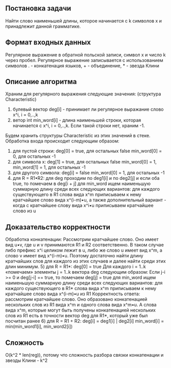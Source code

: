 ## Постановка задачи
Найти слово наименьшей длины, которое начинается с k символов x и принадлежит данной грамматике.

## Формат входных данных 
Регулярное выражение в обратной польской записи, символ x и число k через пробел. Регулярное выражение записывается с использованием символов . - конкатенация языков, + - объединение, * - звезда Клини

## Описание алгоритма
Храним для регулярного выражения следующие значения: (структура Characteristic)
1) булевый вектор deg[i] - принимает ли регулярное выражание слово x^i, i = 0,..,k
2) ветор int min_word[i] - длина наименьшей строки, которая начинается с x^i, i = 0,..,k. Если такой строки нет, храним -1.

Будем хранить структуры Characteristic из этих значений в стеке. Обработка входа происходит следующим образом:
1) для пустой строки:
deg[0] = true, для остальных false
min_word[0] = 0, для остальных -1
2) для символа x:
deg[1] = true, для остальных false
min_word[0] = 1, min_word[1] = 1, для остальных -1
3) для другого символа:
deg[i] = false
min_word[0] = 1, для остальных -1
4) для R = R1•R2:
для deg проходим по deg1[i] и по deg2[j] и если оба true, то помечаем в deg[i + j]
для min_word ищем наименьшую суммарную длину среди всех следующих вариантов: для каждого существующего в R1 слова вида x^m приписываем к нему кратчайшее слово вида x^(i-m)•u, а также дополнительный вариант - когда с кратчайшее слову вида x^i•u приписываем кратчайшее слово из u
## Доказательство корректности
Обработка конкатенации:
Рассмотрим кратчайшее слово. Оно имеет вид u•v, где u и v принимаются R1 и R2 соответственно. В таком случае либо префикс x^i целиком лежит в u, либо же слово u имеет вид x^m, а слово v имеет вид x^(i-m)•u. Поэтому достаточно найти длину кратчайших слов для каждого из этих случаев и далее найти среди этих длин минимум.
5) для R = R1*:
deg[0] = true
Для каждого i = 1..k «помечаем» элементы j = 1..k вектора deg следующим образом:
Если j-i >= 0 и deg[j-i] == true, то помечаем deg[j] = true
для min_word ищем наименьшую суммарную длину среди всех следующих вариантов: для каждого существующего в R1* слова вида x^m приписываем к нему кратчайшее слово вида x^(i-m)•u из R1
Корректность ответа: рассмотрим кратчайшее слово. Оно образовано конкатенацией нескольких слов из R1 вида x^m и одного слова вида x^m•u. А слова вида x^m, которые могут быть получены конкатенацией нескольких слов из R1 есть в точности вектор deg для R1*, который уже был посчитан ранее
6) для R = R1 + R2:
deg[i] = deg1[i] | deg2[i]
min_word[i] = min(min_word1[i], min_word2[i])

## Сложность
O(k^2 * len(reg)), потому что сложность разбора связки конкатенации и звезды Клини - k^2
